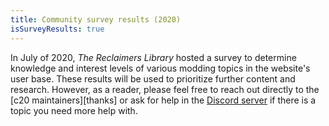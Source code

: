 ```yaml
---
title: Community survey results (2020)
isSurveyResults: true
---
```

In July of 2020, _The Reclaimers Library_ hosted a survey to determine knowledge and interest levels of various modding topics in the website's user base. These results will be used to prioritize further content and research. However, as a reader, please feel free to reach out directly to the [c20 maintainers][thanks] or ask for help in the [Discord server][discord] if there is a topic you need more help with.


[discord]: https://discord.reclaimers.net
